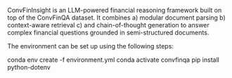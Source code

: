 ConvFinInsight is an LLM-powered financial reasoning framework built on top of the ConvFinQA dataset. It combines a) modular document parsing  b) context-aware retrieval c) and chain-of-thought generation to answer complex financial questions grounded in semi-structured documents.

The environment can be set up using the following steps:

conda env create -f environment.yml
conda activate convfinqa
pip install python-dotenv

